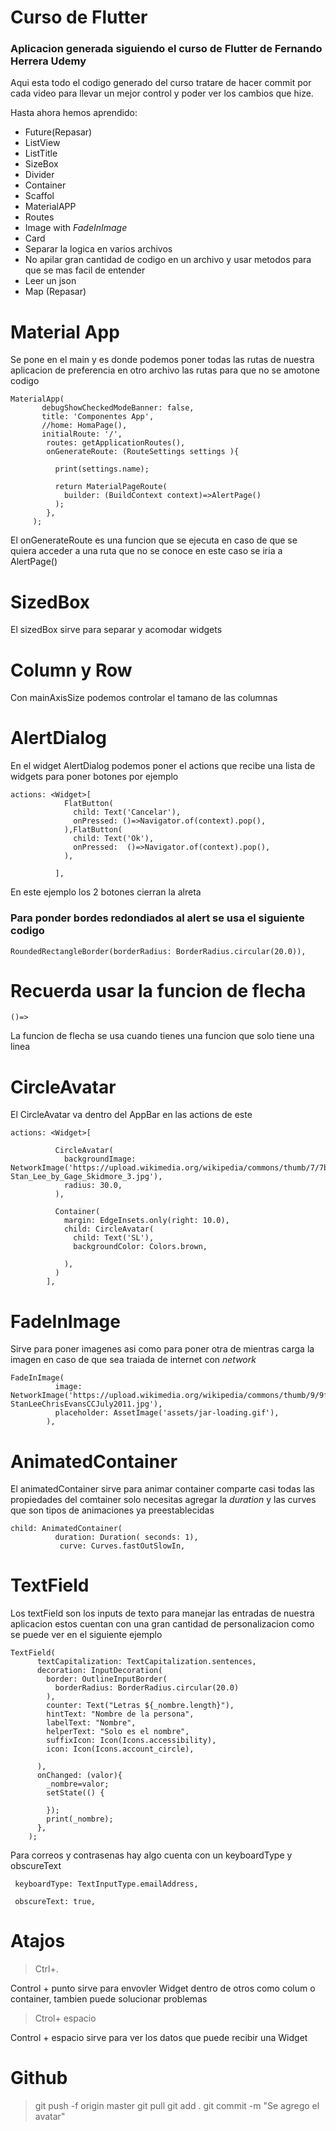 # Curso de Flutter

### Aplicacion generada siguiendo el curso de Flutter de Fernando Herrera Udemy

Aqui esta todo el codigo generado del curso tratare de hacer commit por cada video para llevar un mejor control y poder ver los cambios que hize.

Hasta ahora hemos aprendido: 

* Future(Repasar)
* ListView
* ListTitle
* SizeBox
* Divider
* Container 
* Scaffol
* MaterialAPP
* Routes 
* Image with *FadeInImage*
* Card
* Separar la logica en varios archivos
* No apilar gran cantidad de codigo en un archivo y usar metodos para que se mas facil de entender
* Leer un json
* Map (Repasar)
 
# Material App
Se pone en el main y es donde podemos poner todas las rutas de nuestra aplicacion de preferencia en otro archivo las rutas para que no se amotone codigo
```
MaterialApp(
       debugShowCheckedModeBanner: false,
       title: 'Componentes App',
       //home: HomaPage(),
       initialRoute: '/',
        routes: getApplicationRoutes(),
        onGenerateRoute: (RouteSettings settings ){

          print(settings.name);

          return MaterialPageRoute(
            builder: (BuildContext context)=>AlertPage()
          );
        },
     );
```
El onGenerateRoute es una funcion que se ejecuta en caso de que se quiera acceder a una ruta que no se conoce  en este caso se iria a AlertPage()

# SizedBox
El sizedBox sirve para separar y acomodar widgets


# Column y Row

Con mainAxisSize podemos controlar el tamano de las columnas

# AlertDialog
En el widget AlertDialog podemos poner el actions que recibe una lista de widgets para poner botones por ejemplo

```
actions: <Widget>[
            FlatButton(
              child: Text('Cancelar'),
              onPressed: ()=>Navigator.of(context).pop(),
            ),FlatButton(
              child: Text('Ok'),
              onPressed:  ()=>Navigator.of(context).pop(),
            ),

          ],
```
En este ejemplo los 2 botones cierran la alreta 

### Para ponder bordes redondiados al alert se usa el siguiente codigo

```
RoundedRectangleBorder(borderRadius: BorderRadius.circular(20.0)),
```

# Recuerda usar la funcion de flecha
```
()=>
```
La funcion de flecha se usa cuando tienes una funcion que solo tiene una linea

# CircleAvatar
El CircleAvatar va dentro del AppBar en las actions de este
```
actions: <Widget>[

          CircleAvatar(
            backgroundImage: NetworkImage('https://upload.wikimedia.org/wikipedia/commons/thumb/7/7b/Stan_Lee_by_Gage_Skidmore_3.jpg/330px-Stan_Lee_by_Gage_Skidmore_3.jpg'),
            radius: 30.0,
          ),

          Container(
            margin: EdgeInsets.only(right: 10.0),
            child: CircleAvatar( 
              child: Text('SL'),
              backgroundColor: Colors.brown,

            ),
          )
        ],
```

# FadeInImage
Sirve para poner imagenes asi como para poner otra de mientras carga la imagen en caso de que sea traiada de internet con *network*

```
FadeInImage(
          image: NetworkImage('https://upload.wikimedia.org/wikipedia/commons/thumb/9/9f/StanLeeChrisEvansCCJuly2011.jpg/375px-StanLeeChrisEvansCCJuly2011.jpg'),
          placeholder: AssetImage('assets/jar-loading.gif'),
        ),
```
# AnimatedContainer
El animatedContainer sirve para animar container comparte casi todas las propiedades del comtainer solo necesitas agregar la *duration* y las curves que son tipos de animaciones ya preestablecidas

```
child: AnimatedContainer(
          duration: Duration( seconds: 1),
           curve: Curves.fastOutSlowIn,
```
# TextField
Los textField son los inputs de texto para manejar las entradas de nuestra aplicacion estos cuentan con una gran cantidad de personalizacion como se puede ver en el siguiente ejemplo
```
TextField(
      textCapitalization: TextCapitalization.sentences,   
      decoration: InputDecoration(
        border: OutlineInputBorder(
          borderRadius: BorderRadius.circular(20.0)
        ),
        counter: Text("Letras ${_nombre.length}"),
        hintText: "Nombre de la persona",
        labelText: "Nombre",
        helperText: "Solo es el nombre",
        suffixIcon: Icon(Icons.accessibility),
        icon: Icon(Icons.account_circle),

      ),  
      onChanged: (valor){
        _nombre=valor;
        setState(() {
          
        });
        print(_nombre);
      },                                    
    );
```
Para correos y contrasenas hay algo cuenta con un keyboardType y obscureText

```
 keyboardType: TextInputType.emailAddress, 

```

```
 obscureText: true,
```



# Atajos 
>Ctrl+. 

Control + punto sirve para envovler Widget dentro de otros como colum o container, tambien puede solucionar problemas

>Ctrol+ espacio

Control + espacio sirve para ver los datos que puede recibir una Widget 

# Github
>git push -f origin master
>git pull
>git add .
>git commit -m "Se agrego el avatar"





